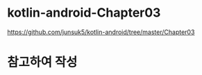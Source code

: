 # kotlin-android-Chapter03

https://github.com/junsuk5/kotlin-android/tree/master/Chapter03

# 참고하여 작성 
